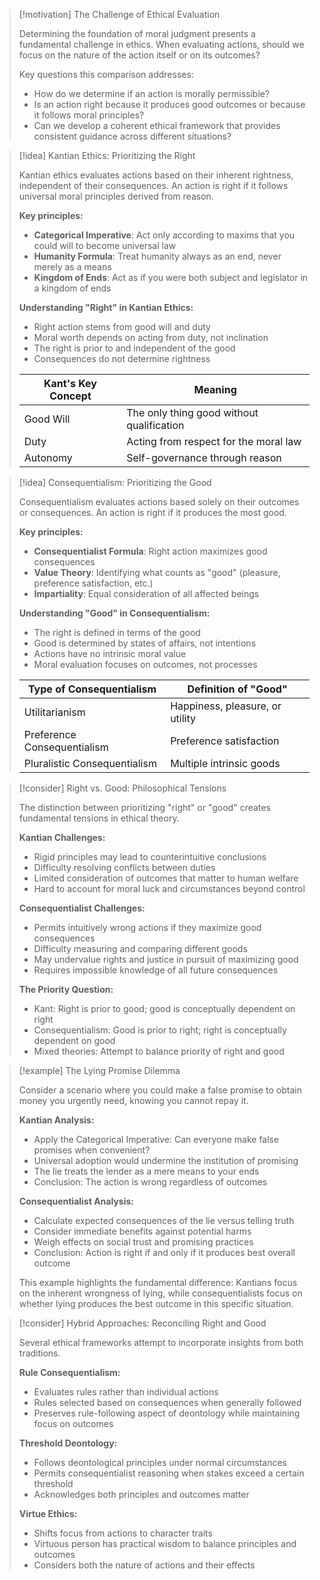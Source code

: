 > [!motivation] The Challenge of Ethical Evaluation
> 
> Determining the foundation of moral judgment presents a fundamental challenge in ethics. When evaluating actions, should we focus on the nature of the action itself or on its outcomes?
> 
> Key questions this comparison addresses:
> 
> - How do we determine if an action is morally permissible?
> - Is an action right because it produces good outcomes or because it follows moral principles?
> - Can we develop a coherent ethical framework that provides consistent guidance across different situations?

> [!idea] Kantian Ethics: Prioritizing the Right
> 
> Kantian ethics evaluates actions based on their inherent rightness, independent of their consequences. An action is right if it follows universal moral principles derived from reason.
> 
> **Key principles:**
> 
> - **Categorical Imperative**: Act only according to maxims that you could will to become universal law
> - **Humanity Formula**: Treat humanity always as an end, never merely as a means
> - **Kingdom of Ends**: Act as if you were both subject and legislator in a kingdom of ends
> 
> **Understanding "Right" in Kantian Ethics:**
> 
> - Right action stems from good will and duty
> - Moral worth depends on acting from duty, not inclination
> - The right is prior to and independent of the good
> - Consequences do not determine rightness
> 
> |Kant's Key Concept|Meaning|
> |---|---|
> |Good Will|The only thing good without qualification|
> |Duty|Acting from respect for the moral law|
> |Autonomy|Self-governance through reason|

> [!idea] Consequentialism: Prioritizing the Good
> 
> Consequentialism evaluates actions based solely on their outcomes or consequences. An action is right if it produces the most good.
> 
> **Key principles:**
> 
> - **Consequentialist Formula**: Right action maximizes good consequences
> - **Value Theory**: Identifying what counts as "good" (pleasure, preference satisfaction, etc.)
> - **Impartiality**: Equal consideration of all affected beings
> 
> **Understanding "Good" in Consequentialism:**
> 
> - The right is defined in terms of the good
> - Good is determined by states of affairs, not intentions
> - Actions have no intrinsic moral value
> - Moral evaluation focuses on outcomes, not processes
> 
> |Type of Consequentialism|Definition of "Good"|
> |---|---|
> |Utilitarianism|Happiness, pleasure, or utility|
> |Preference Consequentialism|Preference satisfaction|
> |Pluralistic Consequentialism|Multiple intrinsic goods|

> [!consider] Right vs. Good: Philosophical Tensions
> 
> The distinction between prioritizing "right" or "good" creates fundamental tensions in ethical theory.
> 
> **Kantian Challenges:**
> 
> - Rigid principles may lead to counterintuitive conclusions
> - Difficulty resolving conflicts between duties
> - Limited consideration of outcomes that matter to human welfare
> - Hard to account for moral luck and circumstances beyond control
> 
> **Consequentialist Challenges:**
> 
> - Permits intuitively wrong actions if they maximize good consequences
> - Difficulty measuring and comparing different goods
> - May undervalue rights and justice in pursuit of maximizing good
> - Requires impossible knowledge of all future consequences
> 
> **The Priority Question:**
> 
> - Kant: Right is prior to good; good is conceptually dependent on right
> - Consequentialism: Good is prior to right; right is conceptually dependent on good
> - Mixed theories: Attempt to balance priority of right and good

> [!example] The Lying Promise Dilemma
> 
> Consider a scenario where you could make a false promise to obtain money you urgently need, knowing you cannot repay it.
> 
> **Kantian Analysis:**
> 
> - Apply the Categorical Imperative: Can everyone make false promises when convenient?
> - Universal adoption would undermine the institution of promising
> - The lie treats the lender as a mere means to your ends
> - Conclusion: The action is wrong regardless of outcomes
> 
> **Consequentialist Analysis:**
> 
> - Calculate expected consequences of the lie versus telling truth
> - Consider immediate benefits against potential harms
> - Weigh effects on social trust and promising practices
> - Conclusion: Action is right if and only if it produces best overall outcome
> 
> This example highlights the fundamental difference: Kantians focus on the inherent wrongness of lying, while consequentialists focus on whether lying produces the best outcome in this specific situation.

> [!consider] Hybrid Approaches: Reconciling Right and Good
> 
> Several ethical frameworks attempt to incorporate insights from both traditions.
> 
> **Rule Consequentialism:**
> 
> - Evaluates rules rather than individual actions
> - Rules selected based on consequences when generally followed
> - Preserves rule-following aspect of deontology while maintaining focus on outcomes
> 
> **Threshold Deontology:**
> 
> - Follows deontological principles under normal circumstances
> - Permits consequentialist reasoning when stakes exceed a certain threshold
> - Acknowledges both principles and outcomes matter
> 
> **Virtue Ethics:**
> 
> - Shifts focus from actions to character traits
> - Virtuous person has practical wisdom to balance principles and outcomes
> - Considers both the nature of actions and their effects